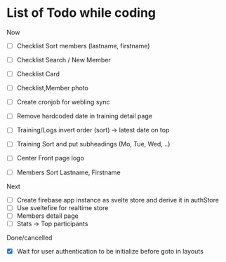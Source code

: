# List of Todo while coding

Now

- [ ] Checklist Sort members (lastname, firstname)
- [ ] Checklist Search / New Member
- [ ] Checklist Card
- [ ] Checklist,Member photo
- [ ] Create cronjob for webling sync
- [ ] Remove hardcoded date in training detail page

- [ ] Training/Logs invert order (sort) -> latest date on top
- [ ] Training Sort and put subheadings (Mo, Tue, Wed, ..)
- [ ] Center Front page logo
- [ ] Members Sort Lastname, Firstname

Next

- [ ] Create firebase app instance as svelte store and derive it in authStore
- [ ] Use sveltefire for realtime store
- [ ] Members detail page
- [ ] Stats -> Top participants

Done/cancelled

- [x] Wait for user authentication to be initialize before goto in layouts

